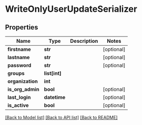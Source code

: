 # WriteOnlyUserUpdateSerializer

## Properties
Name | Type | Description | Notes
------------ | ------------- | ------------- | -------------
**firstname** | **str** |  | [optional] 
**lastname** | **str** |  | [optional] 
**password** | **str** |  | [optional] 
**groups** | **list[int]** |  | 
**organization** | **int** |  | 
**is_org_admin** | **bool** |  | [optional] 
**last_login** | **datetime** |  | [optional] 
**is_active** | **bool** |  | [optional] 

[[Back to Model list]](../README.md#documentation-for-models) [[Back to API list]](../README.md#documentation-for-api-endpoints) [[Back to README]](../README.md)

